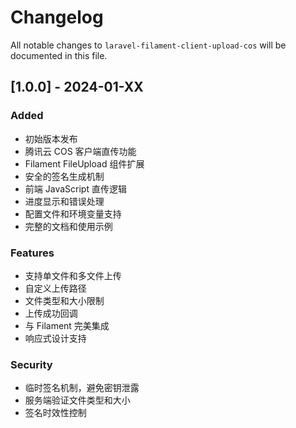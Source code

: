 # Changelog

All notable changes to `laravel-filament-client-upload-cos` will be documented in this file.

## [1.0.0] - 2024-01-XX

### Added
- 初始版本发布
- 腾讯云 COS 客户端直传功能
- Filament FileUpload 组件扩展
- 安全的签名生成机制
- 前端 JavaScript 直传逻辑
- 进度显示和错误处理
- 配置文件和环境变量支持
- 完整的文档和使用示例

### Features
- 支持单文件和多文件上传
- 自定义上传路径
- 文件类型和大小限制
- 上传成功回调
- 与 Filament 完美集成
- 响应式设计支持

### Security
- 临时签名机制，避免密钥泄露
- 服务端验证文件类型和大小
- 签名时效性控制